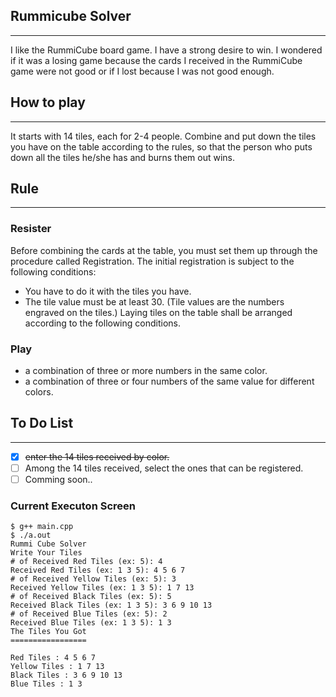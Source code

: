 ## Rummicube Solver
***
I like the RummiCube board game. I have a strong desire to win. I wondered if it was a losing game because the cards I received in the RummiCube game were not good or if I lost because I was not good enough.
 

## How to play
***
It starts with 14 tiles, each for 2-4 people. Combine and put down the tiles you have on the table according to the rules, so that the person who puts down all the tiles he/she has and burns them out wins.

## Rule
***
### Resister

Before combining the cards at the table, you must set them up through the procedure called Registration. The initial registration is subject to the following conditions:
- You have to do it with the tiles you have.
- The tile value must be at least 30. (Tile values are the numbers engraved on the tiles.)
Laying tiles on the table shall be arranged according to the following conditions.
### Play

- a combination of three or more numbers in the same color.
- a combination of three or four numbers of the same value for different colors.

## To Do List
***
- [x] ~~enter the 14 tiles received by color.~~
- [ ] Among the 14 tiles received, select the ones that can be registered.
- [ ] Comming soon..

### Current Executon Screen

```
$ g++ main.cpp
$ ./a.out
Rummi Cube Solver
Write Your Tiles
# of Received Red Tiles (ex: 5): 4
Received Red Tiles (ex: 1 3 5): 4 5 6 7
# of Received Yellow Tiles (ex: 5): 3
Received Yellow Tiles (ex: 1 3 5): 1 7 13
# of Received Black Tiles (ex: 5): 5
Received Black Tiles (ex: 1 3 5): 3 6 9 10 13
# of Received Blue Tiles (ex: 5): 2
Received Blue Tiles (ex: 1 3 5): 1 3
The Tiles You Got
=================

Red Tiles : 4 5 6 7 
Yellow Tiles : 1 7 13 
Black Tiles : 3 6 9 10 13 
Blue Tiles : 1 3 
```